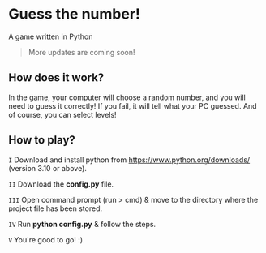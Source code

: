 # Guess the number!
A game written in Python
> More updates are coming soon!

## How does it work?
In the game, your computer will choose a random number, and you will need to guess it correctly! If you fail, it will tell what your PC guessed. And of course, you can select levels!

## How to play?
`I` Download and install python from https://www.python.org/downloads/ (version 3.10 or above).

`II` Download the **config.py** file.

`III` Open command prompt (run > cmd) & move to the directory where the project file has been stored.

`IV` Run **__python config.py__** & follow the steps.

`V` You're good to go! :)
